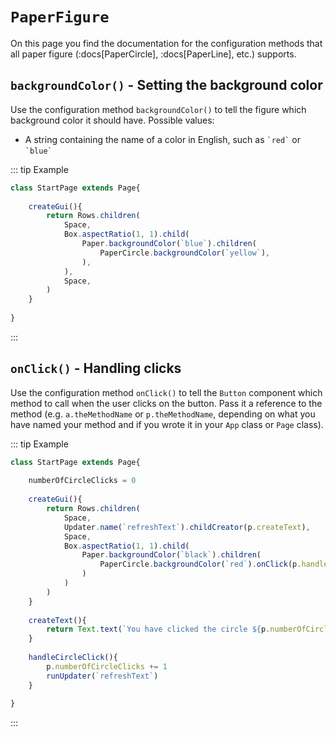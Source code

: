 <script>
	import ViewApp from '$lib/ViewApp.svelte'
</script>

# `PaperFigure`
On this page you find the documentation for the configuration methods that all paper figure (:docs[PaperCircle], :docs[PaperLine], etc.) supports.




## `backgroundColor()` - Setting the background color
Use the configuration method `backgroundColor()` to tell the figure which background color it should have. Possible values:

* A string containing the name of a color in English, such as `` `red` `` or `` `blue` ``

::: tip Example

```js baga-show-editor-code
class StartPage extends Page{
	
	createGui(){
		return Rows.children(
			Space,
			Box.aspectRatio(1, 1).child(
				Paper.backgroundColor(`blue`).children(
					PaperCircle.backgroundColor(`yellow`),
				),
			),
			Space,
		)
	}
	
}
```

:::




## `onClick()` - Handling clicks
Use the configuration method `onClick()` to tell the `Button` component which method to call when the user clicks on the button. Pass it a reference to the method (e.g. `a.theMethodName` or `p.theMethodName`, depending on what you have named your method and if you wrote it in your `App` class or `Page` class).

::: tip Example

```js baga-show-editor-code
class StartPage extends Page{
	
	numberOfCircleClicks = 0
	
	createGui(){
		return Rows.children(
			Space,
			Updater.name(`refreshText`).childCreator(p.createText),
			Space,
			Box.aspectRatio(1, 1).child(
				Paper.backgroundColor(`black`).children(
					PaperCircle.backgroundColor(`red`).onClick(p.handleCircleClick),
				)
			)
		)
	}
	
	createText(){
		return Text.text(`You have clicked the circle ${p.numberOfCircleClicks} times.`)
	}
	
	handleCircleClick(){
		p.numberOfCircleClicks += 1
		runUpdater(`refreshText`)
	}
	
}
```

:::